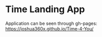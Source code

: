 # Time Landing App

Application can be seen through gh-pages: https://joshua360x.github.io/Time-4-You/